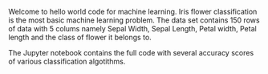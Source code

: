 Welcome to hello world code for machine learning.
Iris flower classification is the most basic machine learning problem.
The data set contains 150 rows of data with 5 colums namely Sepal Width, Sepal Length, Petal width, Petal length and the class of flower it belongs to.

The Jupyter notebook contains the full code with several accuracy scores of various classification algotithms.
